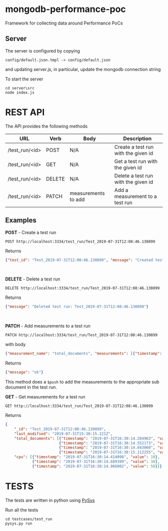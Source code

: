 # mongodb-performance-poc
Framework for collecting data around Performance PoCs

## Server ##

The server is configured by copying 

```config/default.json.tmpl -> config/default.json```

and updating server.js, in particular, update the mongodb connection string

To start the server

```
cd server\src
node index.js
```

# REST API #

The API provides the following methods

| URL  | Verb | Body  | Description  |
|---|---|---|---|
|  /test_run/\<id\> | POST | N/A | Create a test run with the given id  |
|  /test_run/\<id\> | GET | N/A | Get a test run with the given id  |
|  /test_run/\<id\> | DELETE | N/A | Delete a test run with the given id  |
|  /test_run/\<id\> | PATCH | measurements to add | Add a measurement to a test run  |

## Examples ##
__POST__ - Create a test run

```
POST http://localhost:3334/test_run/Test_2019-07-31T12:08:46.130899
```
Returns
```json
{"test_id": "Test_2019-07-31T12:08:46.130899", "message": "Created test run: Test_2019-07-31T12:08:46.130899"}
```

<br/>

__DELETE__ - Delete a test run

```
DELETE http://localhost:3334/test_run/Test_2019-07-31T12:08:46.130899
```
Returns
```json
{"message": "Deleted test run: Test_2019-07-31T12:08:46.130899"}
```

<br/>

__PATCH__ - Add measurements to a test run

```
PATCH http://localhost:3334/test_run/Test_2019-07-31T12:08:46.130899
```
with body
```json
{"measurement_name": "total_documents", "measurements": [{"timestamp": "2019-07-31T16:25:27.465980", "value": 40}]}
```

Returns
```json
{"message": "ok"}
```

This method does a ```$push``` to add the measurements to the appropriate sub document in the test run.
<br/>

__GET__ - Get measurements for a test run

```
GET http://localhost:3334/test_run/Test_2019-07-31T12:08:46.130899
```

Returns
```json
{
    "_id": "Test_2019-07-31T12:08:46.130899", 
    "last_modified": "2019-07-31T15:30:15.221Z", 
    "total_documents": [{"timestamp": "2019-07-31T16:30:14.284963", "value": 0}, 
                        {"timestamp": "2019-07-31T16:30:14.552173", "value": 20}, 
                        {"timestamp": "2019-07-31T16:30:14.843060", "value": 40}, 
                        {"timestamp": "2019-07-31T16:30:15.112255", "value": 60}], 
    "cpu": [{"timestamp": "2019-07-31T16:30:14.414098", "value": 10}, 
            {"timestamp": "2019-07-31T16:30:14.689399", "value": 30}, 
            {"timestamp": "2019-07-31T16:30:14.966002", "value": 50}]}
```

# TESTS #

The tests are written in python using [PySys](https://github.com/pysys-test/pysys-test)

Run all the tests 

```
cd testcases/test_run
pysys.py run
```
